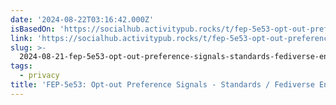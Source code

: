 ```yaml
---
date: '2024-08-22T03:16:42.000Z'
isBasedOn: 'https://socialhub.activitypub.rocks/t/fep-5e53-opt-out-preference-signals/4323'
link: 'https://socialhub.activitypub.rocks/t/fep-5e53-opt-out-preference-signals/4323'
slug: >-
  2024-08-21-fep-5e53-opt-out-preference-signals-standards-fediverse-enhancement-pr
tags:
  - privacy
title: 'FEP-5e53: Opt-out Preference Signals - Standards / Fediverse Enhancement Pr'
---
```

 
